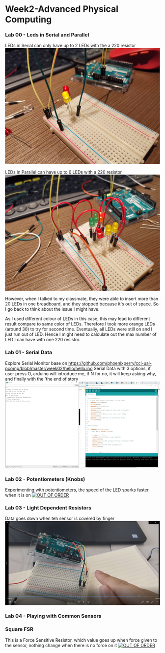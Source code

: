 # Week2-Advanced Physical Computing

### Lab 00 - Leds in Serial and Parallel

LEDs in Serial can only have up to 2 LEDs with the a 220 resistor
![LEDs in Serial](https://github.com/muziFiona/Uni-Response/blob/master/Advanced-Physical-Computing/Week_2/media/IMG_20191013_222906.jpg)

LEDs in Parallel can have up to 6 LEDs with a 220 resistor
![LEDs in Parallel](https://github.com/muziFiona/Uni-Response/blob/master/Advanced-Physical-Computing/Week_2/media/IMG_20191013_225920.jpg)

However, when I talked to my classmate, they were able to insert more than 20 LEDs in one breadboard, and they stopped because it's out of space. So I go back to think about the issue I might have. 

As I used different colour of LEDs in this case, this may lead to different result compare to same color of LEDs. Therefore I took more orange LEDs (around 30) to try for second time. 
Eventually, all LEDs were still on and I just run out of LED.
Hence I might need to calculate out the max number of LED I can have with one 220 resistor.



### Lab 01 - Serial Data
Explore Serial Monitor base on https://github.com/phoenixperry/cci-ual-pcomp/blob/master/week02/hello/hello.ino
Serial Data with 3 options, if user press O, arduino will introduce me, if N for no, it will keep asking why, and finally with the 'the end of story
![LEDs in Parallel](https://github.com/muziFiona/Uni-Response/blob/master/Advanced-Physical-Computing/Week_2/media/2019-10-14%20035320.jpg)



### Lab 02 - Potentiometers (Knobs)
Experimenting with potentiometers, the speed of the LED sparks faster when it is on
[![OUT OF ORDER](https://github.com/muziFiona/Uni-Response/blob/master/Advanced-Physical-Computing/Week_2/media/IMG_20191007_133310.jpg)](https://drive.google.com/file/d/1Hd0H1HEaR8aAAUAJb6WnYbVO88V-tI4P/view)

### Lab 03 - Light Dependent Resistors
Data goes down when teh sensor is covered by finger
[![OUT OF ORDER](https://github.com/muziFiona/Uni-Response/blob/master/Advanced-Physical-Computing/Week_2/media/2019-10-14%20023227.jpg)](https://drive.google.com/file/d/1HMJlUd1UR6dqCgGcRzhPKMFSF6UCribj/view)

### Lab 04 - Playing with Common Sensors

### Square FSR
This is a Force Sensitive Resistor, which value goes up when force given to the sensor, nothing change when there is no force on it
[![OUT OF ORDER](https://github.com/muziFiona/Uni-Response/blob/master/Advanced-Physical-Computing/Week_2/media/IMG_20191007_130758.jpg)](https://drive.google.com/file/d/1H7VqpfRNoR7QGTikaJT0wjQGpSGBE6Vn/view)